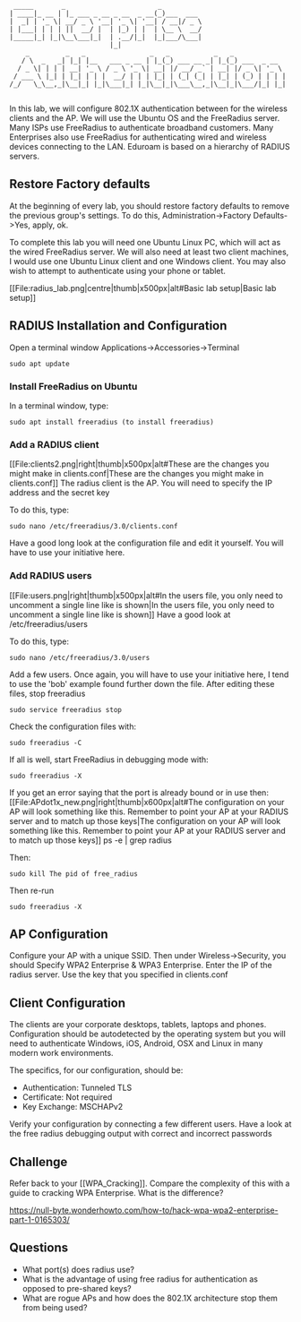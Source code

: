 ```
 _____       _                       _          
| ____|_ __ | |_ ___ _ __ _ __  _ __(_)___  ___ 
|  _| | '_ \| __/ _ \ '__| '_ \| '__| / __|/ _ \
| |___| | | | ||  __/ |  | |_) | |  | \__ \  __/
|_____|_| |_|\__\___|_|  | .__/|_|  |_|___/\___|
                         |_|                    
    _         _   _                _   _           _   _             
   / \  _   _| |_| |__   ___ _ __ | |_(_) ___ __ _| |_(_) ___  _ __  
  / _ \| | | | __| '_ \ / _ \ '_ \| __| |/ __/ _` | __| |/ _ \| '_ \ 
 / ___ \ |_| | |_| | | |  __/ | | | |_| | (_| (_| | |_| | (_) | | | |
/_/   \_\__,_|\__|_| |_|\___|_| |_|\__|_|\___\__,_|\__|_|\___/|_| |_|
                                                                     
```

In this lab, we will configure 802.1X authentication between for the wireless clients and the AP. We will use the Ubuntu OS and the FreeRadius server. Many ISPs use FreeRadius to authenticate broadband customers. Many Enterprises also use FreeRadius for authenticating wired and wireless devices connecting to the LAN. Eduroam is based on a hierarchy of RADIUS servers.

## Restore Factory defaults 

At the beginning of every lab, you should restore factory defaults to remove the previous group's settings. To do this, Administration->Factory Defaults->Yes, apply, ok.

To complete this lab you will need one Ubuntu Linux PC, which will act as the wired FreeRadius server. We will also need at least two client machines, I would use one Ubuntu Linux client and one Windows client. You may also wish to attempt to authenticate using your phone or tablet.

[[File:radius_lab.png|centre|thumb|x500px|alt#Basic lab setup|Basic lab setup]]

## RADIUS Installation and Configuration

Open a terminal window Applications->Accessories->Terminal

	sudo apt update

### Install FreeRadius on Ubuntu

In a terminal window, type:

	sudo apt install freeradius (to install freeradius)

### Add a RADIUS client
[[File:clients2.png|right|thumb|x500px|alt#These are the changes you might make in clients.conf|These are the changes you might make in clients.conf]]
The radius client is the AP. You will need to specify the IP address and the secret key

To do this, type:

	sudo nano /etc/freeradius/3.0/clients.conf 

Have a good long look at the configuration file and edit it yourself. You will have to use your initiative here.

### Add RADIUS users
[[File:users.png|right|thumb|x500px|alt#In the users file, you only need to uncomment a single line like is shown|In the users file, you only need to uncomment a single line like is shown]]
Have a good look at /etc/freeradius/users

To do this, type:

	sudo nano /etc/freeradius/3.0/users

Add a few users. Once again, you will have to use your initiative here, I tend to use the 'bob' example found further down the file. After editing these files, stop freeradius

	sudo service freeradius stop

Check the configuration files with:

	sudo freeradius -C

If all is well, start FreeRadius in debugging mode with:

	sudo freeradius -X

If you get an error saying that the port is already bound or in use then:
[[File:APdot1x_new.png|right|thumb|x600px|alt#The configuration on your AP will look something like this. Remember to point your AP at your RADIUS server and to match up those keys|The configuration on your AP will look something like this. Remember to point your AP at your RADIUS server and to match up those keys]]
	ps -e | grep radius

Then:

	sudo kill The pid of free_radius

Then re-run 

	sudo freeradius -X

## AP Configuration

Configure your AP with a unique SSID. Then under Wireless->Security, you should Specify WPA2 Enterprise & WPA3 Enterprise. Enter the IP of the radius server. Use the key that you specified in clients.conf

## Client Configuration

The clients are your corporate desktops, tablets, laptops and phones. Configuration should be autodetected by the operating system but you will need to authenticate Windows, iOS, Android, OSX and Linux in many modern work environments. 

The specifics, for our configuration, should be:
* Authentication: Tunneled TLS
* Certificate: Not required
* Key Exchange: MSCHAPv2

Verify your configuration by connecting a few different users. Have a look at the free radius debugging output with correct and incorrect passwords

## Challenge 

Refer back to your [[WPA_Cracking]]. Compare the complexity of this with a guide to cracking WPA Enterprise. What is the difference?

https://null-byte.wonderhowto.com/how-to/hack-wpa-wpa2-enterprise-part-1-0165303/

## Questions

* What port(s) does radius use?
* What is the advantage of using free radius for authentication as opposed to pre-shared keys?
* What are rogue APs and how does the 802.1X architecture stop them from being used?

